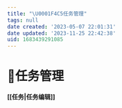 ```yaml
---
title: "\U0001F4C5任务管理"
tags: null
date created: '2023-05-07 22:01:31'
date updated: '2023-11-25 22:42:38'
uid: 1683439291085
---
```


# 📅任务管理

**[[任务|任务编辑]]**
